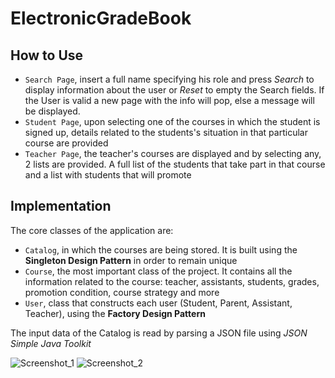 # ElectronicGradeBook
## How to Use

* `Search Page`, insert a full name specifying his role and press *Search* to display information about the user or *Reset* to empty the Search fields. If the User is valid a new page with the info will pop, else a message will be displayed.
* `Student Page`, upon selecting one of the courses in which the student is signed up, details related to the students's situation in that particular course are provided
* `Teacher Page`, the teacher's courses are displayed and by selecting any, 2 lists are provided. A full list of the students that take part in that course and a list with students that will promote

## Implementation

The core classes of the application are:

* `Catalog`, in which the courses are being stored. It is built using the **Singleton Design Pattern** in order to remain unique
* `Course`, the most important class of the project. It contains all the information related to the course: teacher, assistants, students, grades, promotion condition, course strategy and more
* `User`, class that constructs each user (Student, Parent, Assistant, Teacher), using the **Factory Design Pattern**

The input data of the Catalog is read by parsing a JSON file using *JSON Simple Java Toolkit*

![Screenshot_1](https://user-images.githubusercontent.com/94044661/223537775-d86bdf3d-74c0-4174-9e71-47714967feb5.png)
![Screenshot_2](https://user-images.githubusercontent.com/94044661/223537792-1a74ab91-ee12-40e0-9736-3f3ba52067e4.png)
